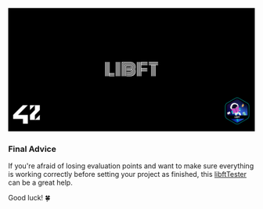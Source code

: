 <img src="https://raw.githubusercontent.com/3ka1tz/libft/main/images/cover-libft.png"/>

### Final Advice
If you're afraid of losing evaluation points and want to make sure everything is working correctly before setting your project as finished, this [libftTester](https://github.com/Tripouille/libftTester) can be a great help.

Good luck! 🍀
